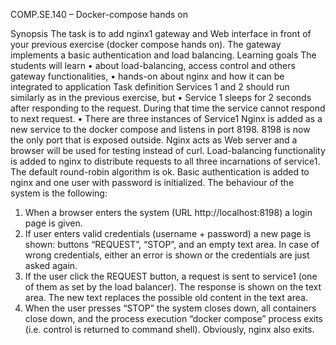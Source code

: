 COMP.SE.140 – Docker-compose hands on 

Synopsis
The task is to add nginx1 gateway and Web interface in front of your previous exercise (docker compose
hands on). The gateway implements a basic authentication and load balancing.
Learning goals
The students will learn
• about load-balancing, access control and others gateway functionalities,
• hands-on about nginx and how it can be integrated to application
Task definition
Services 1 and 2 should run similarly as in the previous exercise, but
• Service 1 sleeps for 2 seconds after responding to the request. During that time the service
cannot respond to next request.
• There are three instances of Service1
Nginx is added as a new service to the docker compose and listens in port 8198. 8198 is now the only port
that is exposed outside. Nginx acts as Web server and a browser will be used for testing instead of curl.
Load-balancing functionality is added to nginx to distribute requests to all three incarnations of service1.
The default round-robin algorithm is ok.
Basic authentication is added to nginx and one user with password is initialized.
The behaviour of the system is the following:
1. When a browser enters the system (URL http://localhost:8198) a login page is given.
2. If user enters valid credentials (username + password) a new page is shown: buttons
“REQUEST”, “STOP”, and an empty text area.
In case of wrong credentials, either an error is shown or the credentials are just asked
again.
3. If the user click the REQUEST button, a request is sent to service1 (one of them as set by
the load balancer). The response is shown on the text area. The new text replaces the
possible old content in the text area.
4. When the user presses “STOP” the system closes down, all containers close down, and the
process execution “docker compose” process exits (i.e. control is returned to command
shell). Obviously, nginx also exits.
